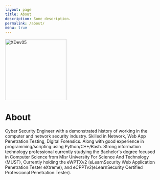 ```yaml
---
layout: page
title: About
description: Some description.
permalink: /about/
menu: true
---
```


<img class="img-rounded" src="https://i.ibb.co/HGKbyLq/avatar.png" alt="XDev05" width="200">

# About

Cyber Security Engineer with a demonstrated history of working in the computer and network security industry. Skilled in Network, Web App Penetration Testing, Digital Forensics. Along with good experience in programming/scripting using Python/C++/Bash. Strong information technology professional currently studying the Bachelor's degree focused in Computer Science from Misr University For Science And Technology (MUST),
Currently holding the eWPTXv2 (eLearnSecurity Web Application Penetration Tester eXtreme), and eCPPTv2(eLearnSecurity Certified Professional Penetration Tester).
